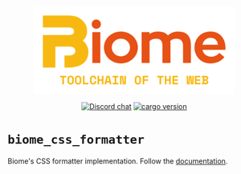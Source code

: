 <p align="center">
	<img alt="Biome - Toolchain of the web" width="400" src="https://raw.githubusercontent.com/biomejs/resources/main/biome-logo-slogan.svg"/>
</p>

<div align="center">

[![Discord chat][discord-badge]][discord-url]
[![cargo version][cargo-badge]][cargo-url]

[discord-badge]: https://badgen.net/discord/online-members/BypW39g6Yc?icon=discord&label=discord&color=green
[discord-url]: https://discord.gg/BypW39g6Yc
[cargo-badge]: https://badgen.net/crates/v/biome_css_formatter?&color=green
[cargo-url]: https://crates.io/crates/biome_css_formatter/

</div>

# `biome_css_formatter`

Biome's CSS formatter implementation. Follow the [documentation](https://docs.rs/biome_css_formatter/).
